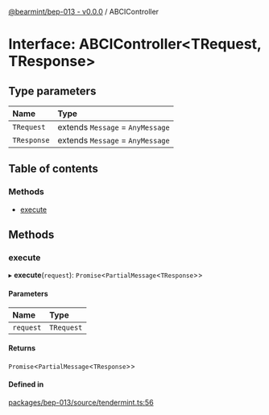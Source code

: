 [@bearmint/bep-013 - v0.0.0](../README.md) / ABCIController

# Interface: ABCIController<TRequest, TResponse\>

## Type parameters

| Name | Type |
| :------ | :------ |
| `TRequest` | extends `Message` = `AnyMessage` |
| `TResponse` | extends `Message` = `AnyMessage` |

## Table of contents

### Methods

- [execute](ABCIController.md#execute)

## Methods

### execute

▸ **execute**(`request`): `Promise`<`PartialMessage`<`TResponse`\>\>

#### Parameters

| Name | Type |
| :------ | :------ |
| `request` | `TRequest` |

#### Returns

`Promise`<`PartialMessage`<`TResponse`\>\>

#### Defined in

[packages/bep-013/source/tendermint.ts:56](https://github.com/bearmint/bearmint/blob/main/packages/bep-013/source/tendermint.ts#L56)
